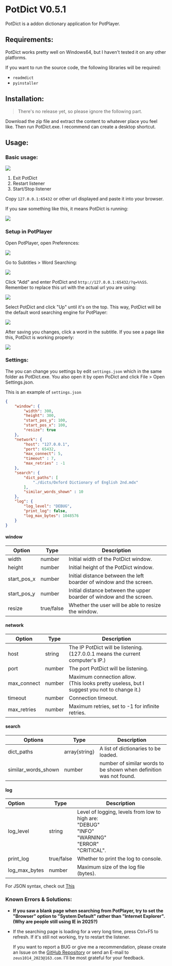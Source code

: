 # PotDict V0.5.1

PotDict is a addon dictionary application for PotPlayer.

## Requirements:

PotDict works pretty well on Windows64, but I haven't tested it on any other platforms.

If you want to run the source code, the following libraries will be required:

- `readmdict`
- `pyinstaller`

## Installation:

> There's no release yet, so please ignore the following part.

Download the zip file and extract the content to whatever place you feel like. Then run PotDict.exe. I recommend can create a desktop shortcut.

## Usage:

### Basic usage:

<img src="./readme_files/img1.png"/>

1. Exit PotDict
2. Restart listener
3. Start/Stop listener

Copy `127.0.0.1:65432` or other url displayed and paste it into your browser.

If you saw something like this, it means PotDict is running:

<img src="./readme_files/img2.png"/>

### Setup in PotPlayer

Open PotPlayer, open Preferences:

<img src="./readme_files/img3.png"/>

Go to Subtitles > Word Searching:

<img src="./readme_files/img4.png"/>

Click "Add" and enter PotDict and `http://127.0.0.1:65432/?q=%%SS`. Remember to replace this url with the actual url you are using:

<img src="./readme_files/img5.png"/>

Select PotDict and click "Up" until it's on the top. This way, PotDict will be the default word searching engine for PotPlayer:

<img src="./readme_files/img6.png"/>

After saving you changes, click a word in the subtitle. If you see a page like this, PotDict is working properly:

<img src="./readme_files/img7.png"/>

### Settings:

The you can change you settings by edit `settings.json` which in the same folder as PotDict.exe. You also open it by open PoDict and click File > Open Settings.json.

This is an example of `settings.json`

```json
{
    "window": {
        "width": 300,
        "height": 300,
        "start_pos_y": 100,
        "start_pos_x": 100,
        "resize": true
    },
    "network": {
        "host": "127.0.0.1",
        "port": 65432,
        "max_connect": 5,
        "timeout" : 7,
        "max_retries" : -1
    },
    "search": {
        "dict_paths": [
            "./dicts/Oxford Dictionary of English 2nd.mdx"
        ],
        "similar_words_shown" : 10
    },
    "log": {
        "log_level": "DEBUG",
        "print_log": false,
        "log_max_bytes": 1048576
    }
}
```

#### window

| Option      | Type       | Description                                                          |
| ----------- | ---------- | -------------------------------------------------------------------- |
| width       | number     | Initial width of the PotDict window.                                 |
| height      | number     | Initial height of the PotDict window.                                |
| start_pos_x | number     | Initial distance between the left boarder of window and the screen.  |
| start_pos_y | number     | Initial distance between the upper boarder of window and the screen. |
| resize      | true/false | Whether the user will be able to resize the window.                  |

#### network

| Option      | Type   | Description                                                                                     |
| ----------- | ------ | ----------------------------------------------------------------------------------------------- |
| host        | string | The IP PotDict will be listening.<br />(127.0.0.1 means the current computer's IP.)             |
| port        | number | The port PotDict will be listening.                                                             |
| max_connect | number | Maximum connection allow.<br />(This looks pretty useless, but I suggest you not to change it.) |
| timeout     | number | Connection timeout.                                                                             |
| max_retries | number | Maximum retries, set to -1 for infinite retries.                                                |

#### search

| Options             | Type          | Description                                                        |
| ------------------- | ------------- | ------------------------------------------------------------------ |
| dict_paths          | array{string} | A list of dictionaries to be loaded.                               |
| similar_words_shown | number        | number of similar words to be shown when definition was not found. |

#### log

| Option        | Type       | Description                                                                                                               |
| :------------ | ---------- | ------------------------------------------------------------------------------------------------------------------------- |
| log_level     | string     | Level of logging, levels from low to high are:<br /> "DEBUG"<br /> "INFO" <br />"WARNING" <br />"ERROR"<br /> "CRITICAL". |
| print_log     | true/false | Whether to print the log to console.                                                                                      |
| log_max_bytes | number     | Maximum size of the log file (bytes).                                                                                     |

For JSON syntax, check out [This](https://www.json.org/)

### Known Errors & Solutions:

- **If you saw a blank page when searching from PotPlayer, try to set the "Browser" option to "System Default" rather than "Internet Explorer". (Why are people still using IE in 2025?)**
- If the searching page is loading for a very long time, press Ctrl+F5 to refresh. If it's still not working, try to restart the listener.

  If you want to report a BUG or give me a recommendation, please create an Issue on the [GitHub Repository](https://github.com/askformeal/PotDict) or send an E-mail to `zeus1014_2023@163.com`. I'll be most grateful for your feedback.
